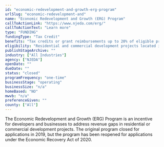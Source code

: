 ```yaml
---
id: "economic-redevelopment-and-growth-erg-program"
urlSlug: "economic-redevelopment-and"
name: "Economic Redevelopment and Growth (ERG) Program"
callToActionLink: "https://www.njeda.com/erg/"
callToActionText: "Learn more"
type: "FUNDING"
fundingType: "Tax Credit"
benefits: "Tax credits or grant reimbursements up to 20% of eligible project costs plus bonuses."
eligibility: "Residential and commercial development projects located in a qualifying incentive area that meet all other program eligibility criteria. "
publishStageArchive: ""
industry: ["All Industries"]
agency: ["NJEDA"]
openDate: ""
dueDate: ""
status: "closed"
programFrequency: "one-time"
businessStage: "operating"
businessSize: "n/a"
homeBased: "NO"
mwvb: "n/a"
preferenceGiven: ""
county: ["All"]
---
```


The Economic Redevelopment and Growth (ERG) Program is an incentive for developers and businesses to address revenue gaps in residential or commercial development projects. The original program closed for applications in 2019, but the program has been reopened for applications under the Economic Recovery Act of 2020.
